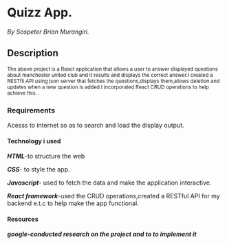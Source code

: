 # Quizz App.
*By Sospeter Brian Murangiri.*
## Description
<sub>The above project is a React application that allows a user to answer displayed questions about manchester united club and it results and displays the correct answer.I created a RESTfil API using  json server that fetches the questions,displays them,allows deletion and updates when a new question is added.I incorporated React CRUD operations to help achieve this.
  .</sub>
### Requirements
Acesss to internet so as to search and load the display output.

#### Technology i used
***HTML***-to structure the web

***CSS***- to style the app.

***Javascript***- used to fetch the data and make the application interactive.

***React framework***-used the CRUD operations,created a RESTful API for my backend e.t.c to help make the app functional.

#### Resources

***google-conducted research on the project and to to implement it***


